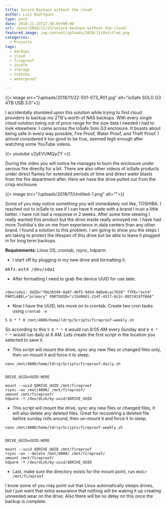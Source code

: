 ```yaml
---
title: Secure Backups without the cloud
author: Luis Rodriguez
type: post
date: 2018-11-23T17:30:03+00:00
url: /post/2018/11/23/secure-backups-without-the-cloud/
featured_image: /wp-content/uploads/2018/11/Untitled.png
categories:
  - Projects
tags:
  - backups
  - cloud
  - fireproof
  - iosafe
  - storage
  - toshiba
  - waterproof

---
```

{{< image src="/uploads/2018/11/22-501-073_R01.jpg" alt="ioSafe SOLO G3 4TB USB 3.0">}}

I accidentally stumbled upon this solution while trying to find cloud providers to backup my 2TB's worth of NAS backups. With every single cloud solution being out of price range for the size data I needed I had to look elsewhere. I came across the ioSafe Solo G3 enclosure. It boasts about being safe in every way possible, Fire Proof, Water Proof, and Theft Proof. I almost considered it too good to be true, seemed legit enough after watching some YouTube videos.

<!--more-->

{{< youtube u2yEVUMQyZY >}}

During the video you will notice he manages to burn the enclosure under serious fire directly for a bit. There are also other videos of ioSafe products under direct flames for extended periods of time and direct water blasts from the fire department after. Here we have the drive pulled out from the crisp enclosure.

{{< image src="/uploads/2018/11/Untitled-1.png" alt="">}}

Some of you may notice something you will immediately not like, TOSHIBA. I reached out to ioSafe to see if I can have it made with a brand I trust a little better. I have not had a response in 2 weeks. After some time stewing I really wanted this product but the drive inside really annoyed me. I have had more Toshiba's die on me from experience in data centers than any other brand. I found a solution to this problem. I am going to show you the steps I am taking to protect the lifespan of this drive but be able to leave it plugged in for long term backups.

<strong>Requirements</strong>: Linux OS, crontab, rsync, hdparm


  * I start off by plugging in my new drive and formatting it.

<pre>mkfs.ext4 /dev/sda1</pre>

  * After formatting I need to grab the device UUID for use later.

```blkid /dev/sda1

/dev/sda1: UUID="fbb3b599-0a07-46f5-945d-0dbe6cac7639" TYPE="ext4" PARTLABEL="primary" PARTUUID="c15d00d1-214f-4517-8c2c-8037419ff0d4"
```

  * Now I have the UUID, lets move on to crontab. Create two cron tasks using `crontab -e`

```0 6 * * * /mnt/4000/home/ldrrp/Scripts/fireproof-daily.sh
5 8 * * 0 /mnt/4000/home/ldrrp/Scripts/fireproof-weekly.sh
```

  So according to this <code>5 8 * * 0</code> would run 8:05 AM every Sunday and <code>0 6 * * *</code> would run daily at 6 AM. Lets create the first script in the location you selected to save it.


  * This script will mount the drive, sync any new files or changed files only, then un-mount it and force it to sleep.

`nano /mnt/4000/home/ldrrp/Scripts/fireproof-daily.sh`

```#!/bin/bash

DRIVE_UUID=UUID-HERE

mount --uuid $DRIVE_UUID /mnt/fireproof
rsync –av /mnt/4000/ /mnt/fireproof/
umount /mnt/fireproof/
hdparm -Y /dev/disk/by-uuid/$DRIVE_UUID
```

  * This script will mount the drive, sync any new files or changed files, it will also delete any deleted files. Great for recovering a deleted file before sunday rolls around, then un-mount it and force it to sleep.

  `nano /mnt/4000/home/ldrrp/Scripts/fireproof-weekly.sh`

  ```#!/bin/bash

DRIVE_UUID=UUID-HERE

mount --uuid $DRIVE_UUID /mnt/fireproof
rsync –av --delete /mnt/4000/ /mnt/fireproof/
umount /mnt/fireproof/
hdparm -Y /dev/disk/by-uuid/$DRIVE_UUID
```

  * Last, make sure the directory exists for the mount point, run `mkdir /mnt/fireproof`

  I know some of you may point out that Linux automatically sleeps drives, but I just want that extra assurance that nothing will be waking it up creating unneeded wear on the drive. Also there will be no delay on this once the backup is complete.


 [2]: http://a.tra.li/TNQU
